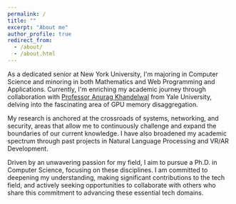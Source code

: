 ```yaml
---
permalink: /
title: ""
excerpt: "About me"
author_profile: true
redirect_from: 
  - /about/
  - /about.html
---
```

As a dedicated senior at New York University, I'm majoring in Computer Science and minoring in both Mathematics and Web Programming and Applications. Currently, I'm enriching my academic journey through collaboration with [Professor Anurag Khandelwal](https://www.anuragkhandelwal.com) from Yale University, delving into the fascinating area of GPU memory disaggregation.

My research is anchored at the crossroads of systems, networking, and security, areas that allow me to continuously challenge and expand the boundaries of our current knowledge. I have also broadened my academic spectrum through past projects in Natural Language Processing and VR/AR Development.

Driven by an unwavering passion for my field, I aim to pursue a Ph.D. in Computer Science, focusing on these disciplines. I am committed to deepening my understanding, making significant contributions to the tech field, and actively seeking opportunities to collaborate with others who share this commitment to advancing these essential tech domains.